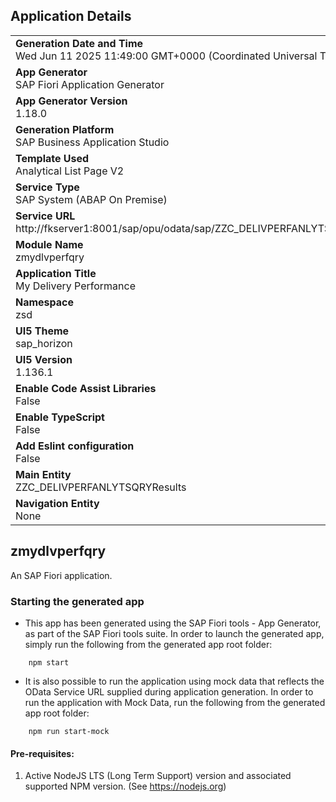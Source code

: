 ## Application Details
|               |
| ------------- |
|**Generation Date and Time**<br>Wed Jun 11 2025 11:49:00 GMT+0000 (Coordinated Universal Time)|
|**App Generator**<br>SAP Fiori Application Generator|
|**App Generator Version**<br>1.18.0|
|**Generation Platform**<br>SAP Business Application Studio|
|**Template Used**<br>Analytical List Page V2|
|**Service Type**<br>SAP System (ABAP On Premise)|
|**Service URL**<br>http://fkserver1:8001/sap/opu/odata/sap/ZZC_DELIVPERFANLYTSQRY_CDS|
|**Module Name**<br>zmydlvperfqry|
|**Application Title**<br>My Delivery Performance |
|**Namespace**<br>zsd|
|**UI5 Theme**<br>sap_horizon|
|**UI5 Version**<br>1.136.1|
|**Enable Code Assist Libraries**<br>False|
|**Enable TypeScript**<br>False|
|**Add Eslint configuration**<br>False|
|**Main Entity**<br>ZZC_DELIVPERFANLYTSQRYResults|
|**Navigation Entity**<br>None|

## zmydlvperfqry

An SAP Fiori application.

### Starting the generated app

-   This app has been generated using the SAP Fiori tools - App Generator, as part of the SAP Fiori tools suite.  In order to launch the generated app, simply run the following from the generated app root folder:

```
    npm start
```

- It is also possible to run the application using mock data that reflects the OData Service URL supplied during application generation.  In order to run the application with Mock Data, run the following from the generated app root folder:

```
    npm run start-mock
```

#### Pre-requisites:

1. Active NodeJS LTS (Long Term Support) version and associated supported NPM version.  (See https://nodejs.org)


